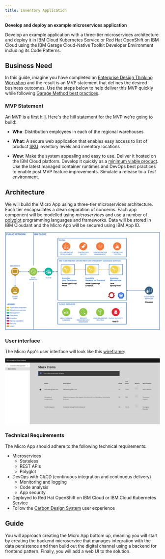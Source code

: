 ```yaml
---
title: Inventory Application
---
```


**Develop and deploy an example microservices application**

Develop an example application with a three-tier microservices architecture and deploy it in IBM Cloud Kubernetes Service or Red Hat OpenShift on IBM Cloud using the IBM Garage Cloud-Native Toolkit Developer Environment including its Code Patterns.

## Business Need

In this guide, imagine you have completed an [Enterprise Design Thinking Workshop](https://www.ibm.com/garage/method/practices/think/enterprise-design-thinking/) and the result is an MVP statement that defines the desired business outcomes. Use the steps below to help deliver this MVP quickly while following [Garage Method best practices](https://www.ibm.com/garage/method/cloud/).

### MVP Statement

An [MVP](https://www.ibm.com/garage/method/practices/think/practice_minimum_viable_product/) is a [first hill](https://www.ibm.com/garage/method/practices/think/practice_hills/). Here's the hill statement for the MVP we're going to build:

- **Who**: Distribution employees in each of the regional warehouses

- **What**: A secure web application that enables easy access to list of product [SKU](https://en.wikipedia.org/wiki/Stock_keeping_unit) inventory levels and inventory locations

- **Wow**: Make the system appealing and easy to use. Deliver it hosted on the IBM Cloud platform. Develop it quickly as a [minimum viable product](https://www.ibm.com/garage/method/practices/think/practice_minimum_viable_product/). Use the latest managed container runtimes and DevOps best practices to enable post MVP feature improvements. Simulate a release to a _Test_ environment.

## Architecture

We will build the Micro App using a three-tier microservices architecture. Each tier encapsulates a clean separation of concerns. Each app component will be modelled using _microservices_ and use a number of [polyglot](https://searchsoftwarequality.techtarget.com/definition/polyglot-programming) programming languages and frameworks. Data will be stored in IBM Cloudant and the Micro App will be secured using IBM App ID.

![Architecture](../images/inventory-application/architecture.png)

### User interface

The Micro App's user interface will look like this [wireframe](https://www.ibm.com/garage/method/practices/think/practice_wireframes/):

![UI Design](../images/inventory-application/inventory-ui-design.png)

### Technical Requirements

The Micro App should adhere to the following technical requirements:

- Microservices
    - Stateless
    - REST APIs
    - Polyglot
- DevOps with CI/CD (continuous integration and continuous delivery)
    - Monitoring and logging
    - Code analysis
    - App security
- Deployed to Red Hat OpenShift on IBM Cloud or IBM Cloud Kubernetes Service
- Follow the [Carbon Design System](https://www.carbondesignsystem.com/) user experience

## Guide

You will approach creating the Micro App bottom up, meaning you will start by creating the backend microservice that manages integration with the data persistence and then build out the digital channel using a backend for frontend pattern. Finally, you will add a web UI to the solution.
